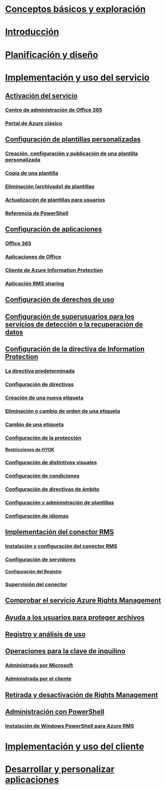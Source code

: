 # [Conceptos básicos y exploración](/information-protection/understand-explore/what-is-information-protection)
# [Introducción](/information-protection/get-started/requirements-azure-rms)
# [Planificación y diseño](/information-protection/plan-design/deployment-roadmap)
# [Implementación y uso del servicio](activate-service.md)
## [Activación del servicio](activate-service.md)
### [Centro de administración de Office 365](activate-office365.md)
### [Portal de Azure clásico](activate-azure-classic.md)
## [Configuración de plantillas personalizadas](configure-custom-templates.md)
### [Creación, configuración y publicación de una plantilla personalizada](create-template.md)
### [Copia de una plantilla](copy-template.md)
### [Eliminación (archivado) de plantillas](remove-template.md) 
### [Actualización de plantillas para usuarios](refresh-templates.md)
### [Referencia de PowerShell](configure-templates-with-powershell.md)
## [Configuración de aplicaciones](configure-applications.md)
### [Office 365](configure-office365.md)
### [Aplicaciones de Office](configure-office-apps.md)
### [Cliente de Azure Information Protection](configure-client.md)
### [Aplicación RMS sharing](configure-sharing-app.md)
## [Configuración de derechos de uso](configure-usage-rights.md)
## [Configuración de superusuarios para los servicios de detección o la recuperación de datos](configure-super-users.md)
## [Configuración de la directiva de Information Protection](configure-policy.md)
### [La directiva predeterminada](configure-policy-default.md)
### [Configuración de directivas](configure-policy-settings.md)
### [Creación de una nueva etiqueta](configure-policy-new-label.md)
### [Eliminación o cambio de orden de una etiqueta](configure-policy-delete-reorder.md)
### [Cambio de una etiqueta](configure-policy-change-label.md)
### [Configuración de la protección](configure-policy-protection.md)
#### [Restricciones de HYOK](configure-adrms-restrictions.md)
### [Configuración de distintivos visuales](configure-policy-markings.md)
### [Configuración de condiciones](configure-policy-classification.md)
### [Configuración de directivas de ámbito](configure-policy-scope.md)
### [Configuración y administración de plantillas](configure-policy-templates.md)
### [Configuración de idiomas](configure-policy-languages.md)
## [Implementación del conector RMS](deploy-rms-connector.md)
### [Instalación y configuración del conector RMS](install-configure-rms-connector.md)
### [Configuración de servidores](configure-servers-rms-connector.md)
#### [Configuración del Registro](rms-connector-registry-settings.md)
### [Supervisión del conector](monitor-rms-connector.md)
## [Comprobar el servicio Azure Rights Management](verify.md)
## [Ayuda a los usuarios para proteger archivos](help-users.md)
## [Registro y análisis de uso](log-analyze-usage.md)
## [Operaciones para la clave de inquilino](operations-tenant-key.md)
### [Administrada por Microsoft](operations-microsoft-managed-tenant-key.md)
### [Administrada por el cliente](operations-customer-managed-tenant-key.md)
## [Retirada y desactivación de Rights Management](decommission-deactivate.md)
## [Administración con PowerShell](administer-powershell.md)
### [Instalación de Windows PowerShell para Azure RMS](install-powershell.md)
# [Implementación y uso del cliente](/information-protection/rms-client/use-client)
# [Desarrollar y personalizar aplicaciones](/information-protection/develop/developers-guide)

